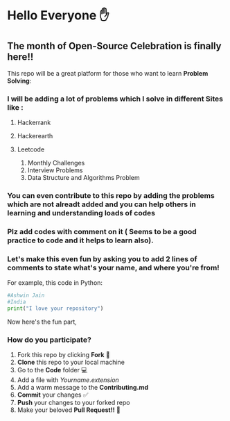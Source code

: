 # Hello Everyone :hand:

## The month of Open-Source Celebration is finally here!!

This repo will be a great platform for those who want to learn **Problem Solving**:

### I will be adding a lot of problems which I solve in different Sites like :

  1. Hackerrank
  2. Hackerearth
  3. Leetcode
  
      1. Monthly Challenges
      2. Interview Problems
      3. Data Structure and Algorithms Problem
      
### You can even contribute to this repo by adding the problems which are not alreadt added and you can help others in learning and understanding loads of codes

### Plz add codes with comment on it ( Seems to be a good practice to code and it helps to learn also).

### Let's make this even fun by asking you to add 2 lines of comments to state what's your name, and where you're from!

For example, this code in Python:

```python
#Ashwin Jain
#India
print("I love your repository")
```

Now here's the fun part,

### How do you participate?

1. Fork this repo by clicking **Fork** :fork_and_knife:
2. **Clone** this repo to your local machine
3. Go to the **Code** folder :computer:
4. Add a file with *Yourname*.*extension*
5. Add a warm message to the **Contributing.md**
6. **Commit** your changes :white_check_mark:
7. **Push** your changes to your forked repo
8. Make your beloved **Pull Request!!** :checkered_flag:
